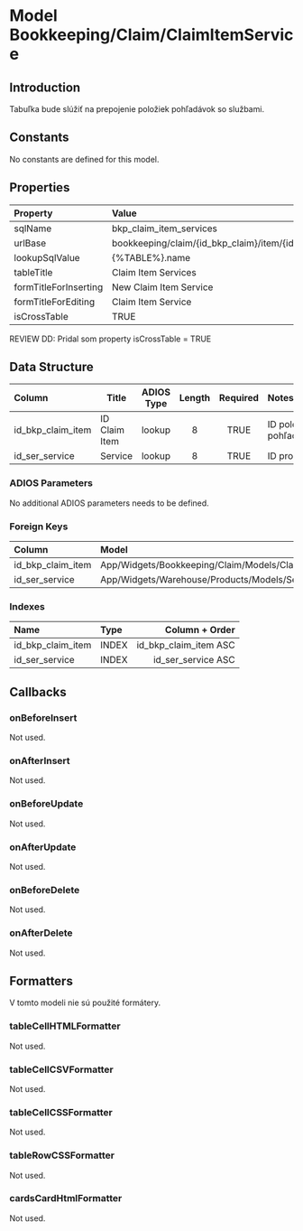 # Model Bookkeeping/Claim/ClaimItemService

## Introduction

Tabuľka bude slúžiť na prepojenie položiek pohľadávok so službami.

## Constants

No constants are defined for this model.

## Properties

| Property              | Value                                                         |
| :-------------------- | :------------------------------------------------------------ |
| sqlName               | bkp_claim_item_services                                       |
| urlBase               | bookkeeping/claim/{id_bkp_claim}/item/{id_bkp_claim_item}/service |
| lookupSqlValue        | {%TABLE%}.name                                                |
| tableTitle            | Claim Item Services                                           |
| formTitleForInserting | New Claim Item Service                                        |
| formTitleForEditing   | Claim Item Service                                            |
| isCrossTable          | TRUE                                                          |

REVIEW DD: Pridal som property isCrossTable = TRUE

## Data Structure

| Column            | Title         | ADIOS Type | Length | Required | Notes                 |
| :---------------- | ------------- | :--------: | :----: | :------: | :-------------------- |
| id_bkp_claim_item | ID Claim Item |   lookup   |   8    |   TRUE   | ID položky pohľadávky |
| id_ser_service    | Service       |   lookup   |   8    |   TRUE   | ID produktu           |

### ADIOS Parameters

No additional ADIOS parameters needs to be defined.

### Foreign Keys

| Column            | Model                                         | Relation | OnUpdate | OnDelete |
| :---------------- | :-------------------------------------------- | :------: | -------- | -------- |
| id_bkp_claim_item | App/Widgets/Bookkeeping/Claim/Models/ClaimItem    |   1:N    | Cascade  | Cascade  |
| id_ser_service    | App/Widgets/Warehouse/Products/Models/Service |   1:N    | Cascade  | Restrict |

### Indexes

| Name              | Type    |        Column + Order |
| :---------------- | :------ | --------------------: |
| id_bkp_claim_item | INDEX   | id_bkp_claim_item ASC |
| id_ser_service    | INDEX   |    id_ser_service ASC |

## Callbacks

### onBeforeInsert

Not used.

### onAfterInsert

Not used.

### onBeforeUpdate

Not used.

### onAfterUpdate

Not used.

### onBeforeDelete

Not used.

### onAfterDelete

Not used.

## Formatters

V tomto modeli nie sú použité formátery.

### tableCellHTMLFormatter

Not used.

### tableCellCSVFormatter

Not used.

### tableCellCSSFormatter

Not used.

### tableRowCSSFormatter

Not used.

### cardsCardHtmlFormatter

Not used.
